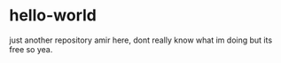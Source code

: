 # hello-world
just another repository
amir here, dont really know what im doing but its free so yea.
